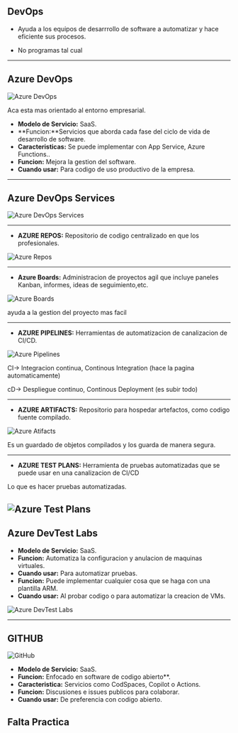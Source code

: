 ## DevOps

- Ayuda a los equipos de desarrrollo de software a automatizar y hace eficiente sus procesos.

- No programas tal cual

---------------------------------------------------------------------------

## Azure DevOps

![Azure DevOps](Imagenes/AzureDevOps.jpg)

Aca esta mas orientado al entorno empresarial.

- **Modelo de Servicio:** SaaS.
- **Funcion:**Servicios que aborda cada fase del ciclo de vida de desarrollo de software.
- **Caracteristicas:** Se puede implementar con App Service, Azure Functions..
- **Funcion:** Mejora la gestion del software.
- **Cuando usar:** Para codigo de uso productivo de la empresa.

-----------------------------------------------------------------------------------------

## Azure DevOps Services

![Azure DevOps Services](Imagenes/AzureDevOpsServices.png)

 -------------------------------------------------------------------------
- **AZURE REPOS:** Repositorio de codigo centralizado en que los profesionales.

![Azure Repos](Imagenes/AzureRepose.png)

-------------------------------------------------------------------------------------------------

- **Azure Boards:** Administracion de proyectos agil que incluye paneles Kanban, informes, ideas de seguimiento,etc.

![Azure Boards](Imagenes/AzureBoards.png)


ayuda a la gestion del proyecto mas facil
 
 ------------------------------------------------------------------------------------------

- **AZURE PIPELINES:** Herramientas de automatizacion de canalizacion de CI/CD.

![Azure Pipelines](Imagenes/AzurePipelines.png)


CI-> Integracion continua, Continous Integration (hace la pagina automaticamente)

cD-> Despliegue continuo, Continous Deployment (es subir todo)

------------------------------------------------------------------------------------------------------

- **AZURE ARTIFACTS:** Repositorio para hospedar artefactos, como codigo fuente compilado.

![Azure Atifacts](Imagenes/AzureArtifacts.png)

Es un guardado de objetos compilados y los guarda de manera segura.

-------------------------------------------------------------------------------------------------

- **AZURE TEST PLANS:** Herramienta de pruebas automatizadas que se puede usar en una canalizacion de CI/CD

Lo que es hacer pruebas automatizadas.

![Azure Test Plans](Imagenes/AzureTestPlans.png)
--------------------------------------------------------------------------------------

## Azure DevTest Labs

- **Modelo de Servicio:** SaaS.
- **Funcion:** Automatiza la configuracion y anulacion de maquinas virtuales.
- **Cuando usar:** Para automatizar pruebas.
- **Funcion:** Puede implementar cualquier cosa que se haga con una plantilla ARM.
- **Cuando usar:** Al probar codigo o para automatizar la creacion de VMs.

![Azure DevTest Labs](Imagenes/AzureDevTestLabs.png)

----------------------------------------------------------------------------------

## GITHUB

![GitHub](Imagenes/github.png)

- **Modelo de Servicio:** SaaS.
- **Funcion:** Enfocado en software de codigo abierto**.
- **Caracteristica:** Servicios como CodSpaces, Copilot o Actions.
- **Funcion:** Discusiones e issues publicos para colaborar.
- **Cuando usar:** De preferencia con codigo abierto.


**Falta Practica**
------------------------------------------------------------------------------------------
